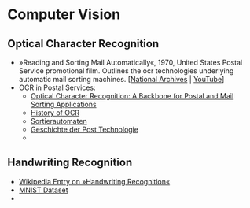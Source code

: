 # Computer Vision


## Optical Character Recognition

- »Reading and Sorting Mail Automatically«, 1970, United States Postal Service promotional film. Outlines the ocr technologies underlying automatic mail sorting machines. [[National Archives](https://catalog.archives.gov/id/6930) | [YouTube](https://www.youtube.com/watch?v=V4LJs2ZoDR4)]
- OCR in Postal Services:
  - [Optical Character Recognition: A Backbone for Postal and Mail Sorting Applications](https://mailingsystemstechnology.com/article-2813-Optical-Character-Recognition-A-Backbone-for-Postal-and-Mail-Sorting-Applications.html)
  - [History of OCR](https://hsiumanlin.wordpress.com/optical-character-recognition-ocr/)
  - [Sortierautomaten](http://arge-briefpostautomation.de/sortiermaschinen-der-deutschen-post)
  - [Geschichte der Post Technologie](https://www.greelane.com/geisteswissenschaften/geschichte--kultur/history-of-post-office-technology-1992139/)
  - 

## Handwriting Recognition

- [Wikipedia Entry on »Handwriting Recognition«](https://en.wikipedia.org/wiki/Handwriting_recognition)
- [MNIST Dataset](https://en.wikipedia.org/wiki/MNIST_database)
-
